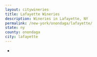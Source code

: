 ```yaml
---
layout: citywineries
title: Lafayette Wineries
description: Wineries in Lafayette, NY
permalink: /new-york/onondaga/lafayette/
state: ny
county: onondaga
city: lafayette
---
```

-
